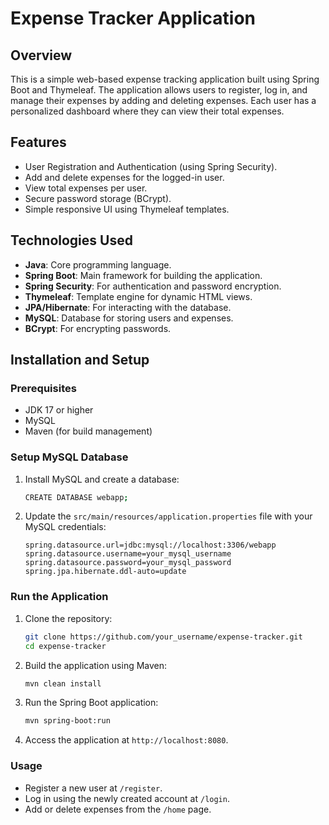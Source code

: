 # Expense Tracker Application

## Overview
This is a simple web-based expense tracking application built using Spring Boot and Thymeleaf. The application allows users to register, log in, and manage their expenses by adding and deleting expenses. Each user has a personalized dashboard where they can view their total expenses.

## Features
- User Registration and Authentication (using Spring Security).
- Add and delete expenses for the logged-in user.
- View total expenses per user.
- Secure password storage (BCrypt).
- Simple responsive UI using Thymeleaf templates.

## Technologies Used
- **Java**: Core programming language.
- **Spring Boot**: Main framework for building the application.
- **Spring Security**: For authentication and password encryption.
- **Thymeleaf**: Template engine for dynamic HTML views.
- **JPA/Hibernate**: For interacting with the database.
- **MySQL**: Database for storing users and expenses.
- **BCrypt**: For encrypting passwords.

## Installation and Setup

### Prerequisites
- JDK 17 or higher
- MySQL
- Maven (for build management)

### Setup MySQL Database
1. Install MySQL and create a database:
    ```bash
    CREATE DATABASE webapp;
    ```
2. Update the `src/main/resources/application.properties` file with your MySQL credentials:
    ```properties
    spring.datasource.url=jdbc:mysql://localhost:3306/webapp
    spring.datasource.username=your_mysql_username
    spring.datasource.password=your_mysql_password
    spring.jpa.hibernate.ddl-auto=update
    ```

### Run the Application
1. Clone the repository:
    ```bash
    git clone https://github.com/your_username/expense-tracker.git
    cd expense-tracker
    ```
2. Build the application using Maven:
    ```bash
    mvn clean install
    ```
3. Run the Spring Boot application:
    ```bash
    mvn spring-boot:run
    ```
4. Access the application at `http://localhost:8080`.

### Usage
- Register a new user at `/register`.
- Log in using the newly created account at `/login`.
- Add or delete expenses from the `/home` page.
